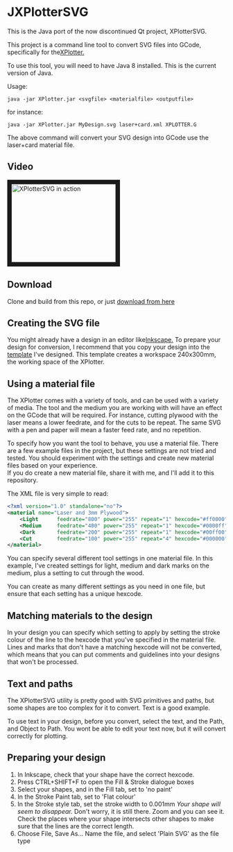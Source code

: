 # JXPlotterSVG
This is the Java port of the now discontinued Qt project, XPlotterSVG. 

This project is a command line tool to convert SVG files into GCode, specifically for the[XPlotter.](https://www.pinecone.ai/product-page/xplotter-kit)

To use this tool, you will need to have Java 8 installed.  This is the current version of Java.

Usage: 
```
java -jar XPlotter.jar <svgfile> <materialfile> <outputfile>
```
for instance:
```
java -jar XPlotter.jar MyDesign.svg laser+card.xml XPLOTTER.G
```
The above command will convert your SVG design into GCode use the laser+card material file.

## Video
<a href="http://www.youtube.com/watch?feature=player_embedded&v=57KKTaG7nsA" target="_blank"><img src="http://img.youtube.com/vi/57KKTaG7nsA/0.jpg" 
alt="XPlotterSVG in action" width="240" height="180" border="10" /></a>

## Download
Clone and build from this repo, or just [download from here](https://github.com/appmancer/JXPlotterSVG/XPlotterSVG.jar)

## Creating the SVG file
You might already have a design in an editor like[Inkscape.](https://inkscape.org/en/) To prepare your design for conversion,
I recommend that you copy your design into the [template](https://github.com/appmancer/JXPlotterSVG/XPlotterTemplate.svg) I've designed.
This template creates a workspace 240x300mm, the working space of the XPlotter.

## Using a material file
The XPlotter comes with a variety of tools, and can be used with a variety of media.  The tool and the medium you are working with
will have an effect on the GCode that will be required.  For instance, cutting plywood
with the laser means a lower feedrate, and for the cuts to be repeat.  The same SVG with
a pen and paper will mean a faster feed rate, and no repetition.

To specify how you want the tool to behave, you use a material file.  There are a few
example files in the project, but these settings are not tried and tested.  You should
experiment with the settings and create new material files based on your experience.  
If you do create a new material file, share it with me, and I'll add it to this
repository.

The XML file is very simple to read:
```xml
<?xml version="1.0" standalone="no"?>
<material name="Laser and 3mm Plywood">
	<Light  	feedrate="800" power="255" repeat="1" hexcode="#ff0000" tool="2"/>
	<Medium 	feedrate="400" power="255" repeat="1" hexcode="#0000ff" tool="2"/>
	<Dark 		feedrate="200" power="255" repeat="1" hexcode="#00ff00" tool="2"/>
	<Cut 		feedrate="100" power="255" repeat="4" hexcode="#000000" tool="2"/>
</material>
```
You can specify several different tool settings in one material file. 
In this example, I've created settings for light, medium and dark marks 
on the medium, plus a setting to cut through the wood.

You can create as many different settings as you need in one file, but 
ensure that each setting has a unique hexcode.

## Matching materials to the design
In your design you can specify which setting to apply by setting the stroke colour
of the line to the hexcode that you've specified in the material file.
Lines and marks that don't have a matching hexcode will not be converted, which
means that you can put comments and guidelines into your designs that
won't be processed.

## Text and paths
The XPlotterSVG utility is pretty good with SVG primitives and paths, but some shapes are too complex
for it to convert.  Text is a good example. 

To use text in your design, before you convert, select the text, and the Path, and Object to Path.  You wont be able
to edit your text now, but it will convert correctly for plotting.

## Preparing your design
1. In Inkscape, check that your shape have the correct hexcode.
2. Press CTRL+SHIFT+F to open the Fill & Stroke dialogue boxes
3. Select your shapes, and in the Fill tab, set to 'no paint'
4. In the Stroke Paint tab, set to 'Flat colour'
5. In the Stroke style tab, set the stroke width to 0.001mm
*Your shape will seem to disappear.* Don't worry, it is still there. Zoom and 
you can see it.  Check the places where your shape intersects other shapes
to make sure that the lines are the correct length.
6. Choose File, Save As...  Name the file, and select 'Plain SVG' as the file type
